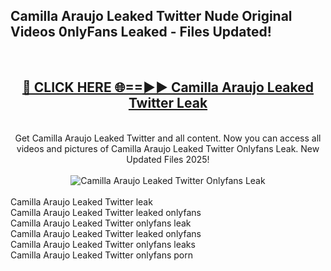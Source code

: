 <h2>Camilla Araujo Leaked Twitter Nude Original Videos 0nlyFans Leaked - Files Updated! </h2>
<br>
<div align="center">
<h2><a href="https://213.232.235.80/live/video.php?q=camilla-araujo-leaked-twitter" rel="nofollow">🔴 CLICK HERE 🌐==►► Camilla Araujo Leaked Twitter Leak</a></h2>
<br>
Get Camilla Araujo Leaked Twitter and all content. Now you can access all videos and pictures of Camilla Araujo Leaked Twitter Onlyfans Leak. New Updated Files 2025!
<br>
<br>
<a href="https://213.232.235.80/live/video.php?q=camilla-araujo-leaked-twitter" rel="nofollow" data-target="animated-image.originalLink"><img src="https://i.imgur.com/1EjSzPs.png" alt="Camilla Araujo Leaked Twitter Onlyfans Leak" style="max-width: 100%; display: inline-block;" data-target="animated-image.originalImage"></a>
</div>
<br>
Camilla Araujo Leaked Twitter leak<br>
Camilla Araujo Leaked Twitter leaked onlyfans<br>
Camilla Araujo Leaked Twitter onlyfans leak<br>
Camilla Araujo Leaked Twitter leaked onlyfans<br>
Camilla Araujo Leaked Twitter onlyfans leaks<br>
Camilla Araujo Leaked Twitter onlyfans porn
